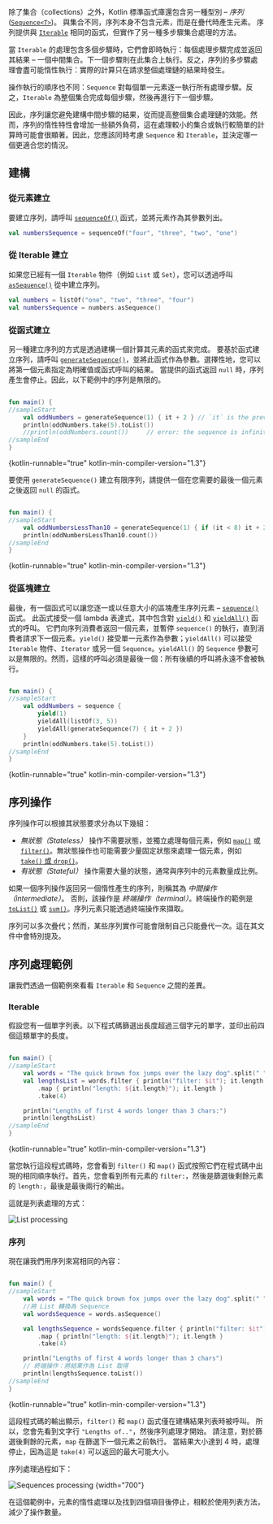 [//]: # (title: 序列)

除了集合（collections）之外，Kotlin 標準函式庫還包含另一種型別 – _序列_ ([`Sequence<T>`](https://kotlinlang.org/api/latest/jvm/stdlib/kotlin.sequences/-sequence/index.html))。
與集合不同，序列本身不包含元素，而是在疊代時產生元素。
序列提供與 [`Iterable`](https://kotlinlang.org/api/latest/jvm/stdlib/kotlin.collections/-iterable/index.html) 相同的函式，但實作了另一種多步驟集合處理的方法。

當 `Iterable` 的處理包含多個步驟時，它們會即時執行：每個處理步驟完成並返回其結果 – 一個中間集合。下一個步驟則在此集合上執行。反之，序列的多步驟處理會盡可能惰性執行：實際的計算只在請求整個處理鏈的結果時發生。

操作執行的順序也不同：`Sequence` 對每個單一元素逐一執行所有處理步驟。反之，`Iterable` 為整個集合完成每個步驟，然後再進行下一個步驟。

因此，序列讓您避免建構中間步驟的結果，從而提高整個集合處理鏈的效能。然而，序列的惰性特性會增加一些額外負荷，這在處理較小的集合或執行較簡單的計算時可能會很顯著。因此，您應該同時考慮 `Sequence` 和 `Iterable`，並決定哪一個更適合您的情況。

## 建構

### 從元素建立

要建立序列，請呼叫 [`sequenceOf()`](https://kotlinlang.org/api/latest/jvm/stdlib/kotlin.sequences/sequence-of.html) 函式，並將元素作為其參數列出。

```kotlin
val numbersSequence = sequenceOf("four", "three", "two", "one")
```

### 從 Iterable 建立

如果您已經有一個 `Iterable` 物件（例如 `List` 或 `Set`），您可以透過呼叫 [`asSequence()`](https://kotlinlang.org/api/latest/jvm/stdlib/kotlin.collections/as-sequence.html) 從中建立序列。

```kotlin
val numbers = listOf("one", "two", "three", "four")
val numbersSequence = numbers.asSequence()

```

### 從函式建立

另一種建立序列的方式是透過建構一個計算其元素的函式來完成。
要基於函式建立序列，請呼叫 [`generateSequence()`](https://kotlinlang.org/api/latest/jvm/stdlib/kotlin.sequences/generate-sequence.html)，並將此函式作為參數。選擇性地，您可以將第一個元素指定為明確值或函式呼叫的結果。
當提供的函式返回 `null` 時，序列產生會停止。因此，以下範例中的序列是無限的。

```kotlin

fun main() {
//sampleStart
    val oddNumbers = generateSequence(1) { it + 2 } // `it` is the previous element
    println(oddNumbers.take(5).toList())
    //println(oddNumbers.count())     // error: the sequence is infinite
//sampleEnd
}
```
{kotlin-runnable="true" kotlin-min-compiler-version="1.3"}

要使用 `generateSequence()` 建立有限序列，請提供一個在您需要的最後一個元素之後返回 `null` 的函式。

```kotlin

fun main() {
//sampleStart
    val oddNumbersLessThan10 = generateSequence(1) { if (it < 8) it + 2 else null }
    println(oddNumbersLessThan10.count())
//sampleEnd
}
```
{kotlin-runnable="true" kotlin-min-compiler-version="1.3"}

### 從區塊建立

最後，有一個函式可以讓您逐一或以任意大小的區塊產生序列元素 – [`sequence()`](https://kotlinlang.org/api/latest/jvm/stdlib/kotlin.sequences/sequence.html) 函式。
此函式接受一個 lambda 表達式，其中包含對 [`yield()`](https://kotlinlang.org/api/latest/jvm/stdlib/kotlin.sequences/-sequence-scope/yield.html) 和 [`yieldAll()`](https://kotlinlang.org/api/latest/jvm/stdlib/kotlin.sequences/-sequence-scope/yield-all.html) 函式的呼叫。
它們向序列消費者返回一個元素，並暫停 `sequence()` 的執行，直到消費者請求下一個元素。`yield()` 接受單一元素作為參數；`yieldAll()` 可以接受 `Iterable` 物件、`Iterator` 或另一個 `Sequence`。`yieldAll()` 的 `Sequence` 參數可以是無限的。然而，這樣的呼叫必須是最後一個：所有後續的呼叫將永遠不會被執行。

```kotlin

fun main() {
//sampleStart
    val oddNumbers = sequence {
        yield(1)
        yieldAll(listOf(3, 5))
        yieldAll(generateSequence(7) { it + 2 })
    }
    println(oddNumbers.take(5).toList())
//sampleEnd
}
```
{kotlin-runnable="true" kotlin-min-compiler-version="1.3"}

## 序列操作

序列操作可以根據其狀態要求分為以下幾組：

*   _無狀態（Stateless）_ 操作不需要狀態，並獨立處理每個元素，例如 [`map()`](collection-transformations.md#map) 或 [`filter()`](collection-filtering.md)。無狀態操作也可能需要少量固定狀態來處理一個元素，例如 [`take()` 或 `drop()`](collection-parts.md)。
*   _有狀態（Stateful）_ 操作需要大量的狀態，通常與序列中的元素數量成比例。

如果一個序列操作返回另一個惰性產生的序列，則稱其為 _中間操作（intermediate）_。
否則，該操作是 _終端操作（terminal）_。終端操作的範例是 [`toList()`](constructing-collections.md#copy) 或 [`sum()`](collection-aggregate.md)。序列元素只能透過終端操作來擷取。

序列可以多次疊代；然而，某些序列實作可能會限制自己只能疊代一次。這在其文件中會特別提及。

## 序列處理範例

讓我們透過一個範例來看看 `Iterable` 和 `Sequence` 之間的差異。

### Iterable

假設您有一個單字列表。以下程式碼篩選出長度超過三個字元的單字，並印出前四個這類單字的長度。

```kotlin

fun main() {    
//sampleStart
    val words = "The quick brown fox jumps over the lazy dog".split(" ")
    val lengthsList = words.filter { println("filter: $it"); it.length > 3 }
        .map { println("length: ${it.length}"); it.length }
        .take(4)

    println("Lengths of first 4 words longer than 3 chars:")
    println(lengthsList)
//sampleEnd
}
```
{kotlin-runnable="true" kotlin-min-compiler-version="1.3"}

當您執行這段程式碼時，您會看到 `filter()` 和 `map()` 函式按照它們在程式碼中出現的相同順序執行。首先，您會看到所有元素的 `filter:`，然後是篩選後剩餘元素的 `length:`，最後是最後兩行的輸出。

這就是列表處理的方式：

![List processing](list-processing.svg)

### 序列

現在讓我們用序列來寫相同的內容：

```kotlin

fun main() {
//sampleStart
    val words = "The quick brown fox jumps over the lazy dog".split(" ")
    //將 List 轉換為 Sequence
    val wordsSequence = words.asSequence()

    val lengthsSequence = wordsSequence.filter { println("filter: $it"); it.length > 3 }
        .map { println("length: ${it.length}"); it.length }
        .take(4)

    println("Lengths of first 4 words longer than 3 chars")
    // 終端操作：將結果作為 List 取得
    println(lengthsSequence.toList())
//sampleEnd
}
```
{kotlin-runnable="true" kotlin-min-compiler-version="1.3"}

這段程式碼的輸出顯示，`filter()` 和 `map()` 函式僅在建構結果列表時被呼叫。
所以，您會先看到文字行 `"Lengths of.."`，然後序列處理才開始。
請注意，對於篩選後剩餘的元素，`map` 在篩選下一個元素之前執行。
當結果大小達到 4 時，處理停止，因為這是 `take(4)` 可以返回的最大可能大小。

序列處理過程如下：

![Sequences processing](sequence-processing.svg) {width="700"}

在這個範例中，元素的惰性處理以及找到四個項目後停止，相較於使用列表方法，減少了操作數量。